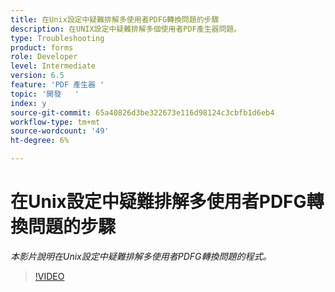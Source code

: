 ```yaml
---
title: 在Unix設定中疑難排解多使用者PDFG轉換問題的步驟
description: 在UNIX設定中疑難排解多個使用者PDF產生器問題。
type: Troubleshooting
product: forms
role: Developer
level: Intermediate
version: 6.5
feature: 'PDF 產生器 '
topic: '開發   '
index: y
source-git-commit: 65a40826d3be322673e116d98124c3cbfb1d6eb4
workflow-type: tm+mt
source-wordcount: '49'
ht-degree: 6%

---
```



# 在Unix設定中疑難排解多使用者PDFG轉換問題的步驟

*本影片說明在Unix設定中疑難排解多使用者PDFG轉換問題的程式。*

>[!VIDEO](https://video.tv.adobe.com/v/335549?quality=9&learn=on)

